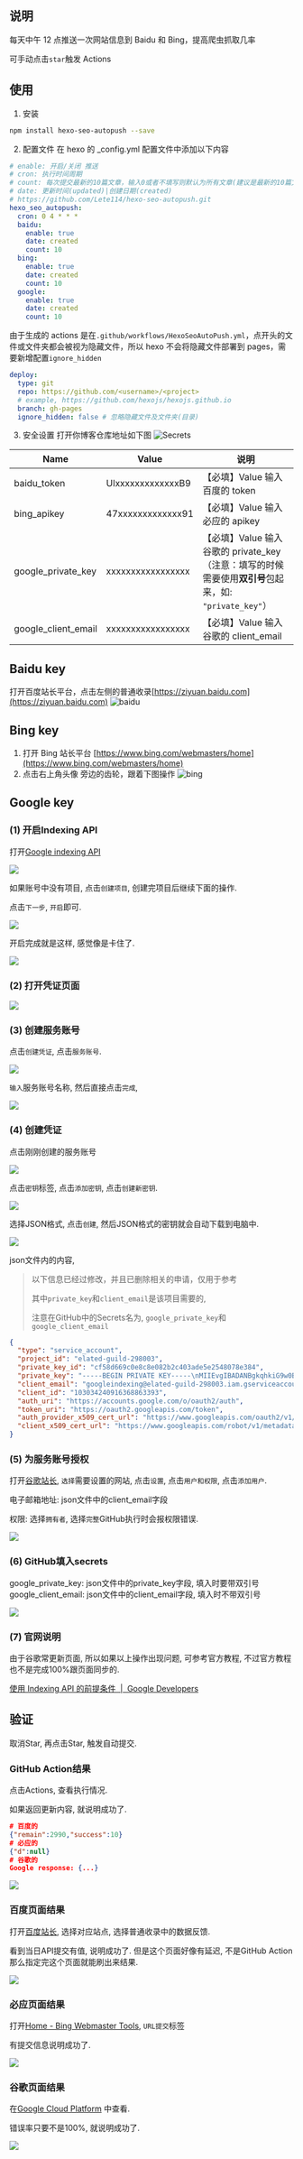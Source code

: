 ## 说明

每天中午 12 点推送一次网站信息到 Baidu 和 Bing，提高爬虫抓取几率

可手动点击`star`触发 Actions

## 使用

1. 安装

```bash
npm install hexo-seo-autopush --save
```

2. 配置文件
   在 hexo 的 \_config.yml 配置文件中添加以下内容

```yml
# enable: 开启/关闭 推送
# cron: 执行时间周期
# count: 每次提交最新的10篇文章，输入0或者不填写则默认为所有文章(建议是最新的10篇文章)
# date: 更新时间(updated)|创建日期(created)
# https://github.com/Lete114/hexo-seo-autopush.git
hexo_seo_autopush:
  cron: 0 4 * * *
  baidu:
    enable: true
    date: created
    count: 10
  bing:
    enable: true
    date: created
    count: 10
  google:
    enable: true
    date: created
    count: 10
```

由于生成的 actions 是在`.github/workflows/HexoSeoAutoPush.yml`，点开头的文件或文件夹都会被视为隐藏文件，所以 hexo 不会将隐藏文件部署到 pages，需要新增配置`ignore_hidden`

```yml
deploy:
  type: git
  repo: https://github.com/<username>/<project>
  # example, https://github.com/hexojs/hexojs.github.io
  branch: gh-pages
  ignore_hidden: false # 忽略隐藏文件及文件夹(目录)
```

3. 安全设置
   打开你博客仓库地址如下图
   ![Secrets](https://user-images.githubusercontent.com/48512251/137736248-80c8ae8d-7f5e-40b1-81f9-4a1bb78fcd8f.png)

| Name                | Value             | 说明                                                                                                   |
| ------------------- | ----------------- | ------------------------------------------------------------------------------------------------------ |
| baidu_token         | UlxxxxxxxxxxxxxB9 | 【必填】Value 输入百度的 token                                                                         |
| bing_apikey         | 47xxxxxxxxxxxxx91 | 【必填】Value 输入必应的 apikey                                                                        |
| google_private_key  | xxxxxxxxxxxxxxxxx | 【必填】Value 输入谷歌的 private_key （注意：填写的时候需要使用**双引号**包起来，如: `"private_key"`） |
| google_client_email | xxxxxxxxxxxxxxxxx | 【必填】Value 输入谷歌的 client_email                                                                  |

## Baidu key

打开百度站长平台，点击左侧的普通收录[https://ziyuan.baidu.com](https://ziyuan.baidu.com)
![baidu](https://user-images.githubusercontent.com/48512251/162598076-98018258-293a-49b8-8b3c-6f985c1df7e5.png)

## Bing key

1. 打开 Bing 站长平台 [https://www.bing.com/webmasters/home](https://www.bing.com/webmasters/home)
2. 点击右上角头像 旁边的齿轮，跟着下图操作
   ![bing](https://user-images.githubusercontent.com/48512251/162598122-120851b9-65c3-42ee-b847-dbc5bc06abcd.png)

## Google key

### (1) 开启Indexing API

打开[Google indexing API](https://console.developers.google.com/flows/enableapi?apiid=indexing.googleapis.com&credential=client_key)

![](https://img-res.oss-cn-beijing.aliyuncs.com/img/谷歌IndexingAPI-开启-创建项目.jpg)

如果账号中没有项目, 点击`创建项目`, 创建完项目后继续下面的操作.

点击`下一步`, `开启`即可.

![](https://img-res.oss-cn-beijing.aliyuncs.com/img/谷歌IndexingAPI-开启-开启API.jpg)

开启完成就是这样, 感觉像是卡住了.

![](https://img-res.oss-cn-beijing.aliyuncs.com/img/谷歌IndexingAPI-开启-开启完成.jpg)
### (2) 打开凭证页面

![](https://img-res.oss-cn-beijing.aliyuncs.com/img/谷歌IndexingAPI-创建凭证-进入创建页面.jpg)

### (3) 创建服务账号

点击`创建凭证`, 点击`服务账号`.

![](https://img-res.oss-cn-beijing.aliyuncs.com/img/谷歌IndexingAPI-创建凭证-创建服务账号.jpg)

`输入`服务账号名称, 然后直接点击`完成`, 

![](https://img-res.oss-cn-beijing.aliyuncs.com/img/谷歌IndexingAPI-创建凭证-服务账号名称.jpg)

### (4) 创建凭证

点击刚刚创建的服务账号

![](https://img-res.oss-cn-beijing.aliyuncs.com/img/谷歌IndexingAPI-创建凭证-服务账号详情.jpg)

点击`密钥`标签, 点击`添加密钥`, 点击`创建新密钥`.

![](https://img-res.oss-cn-beijing.aliyuncs.com/img/谷歌IndexingAPI-创建凭证-创建密钥.jpg)

选择JSON格式, 点击`创建`, 然后JSON格式的密钥就会自动下载到电脑中.

![](https://img-res.oss-cn-beijing.aliyuncs.com/img/谷歌IndexingAPI-创建凭证-json密钥.jpg)

json文件内的内容, 

   > 以下信息已经过修改，并且已删除相关的申请，仅用于参考
   >
   > 其中`private_key`和`client_email`是该项目需要的, 
   > 
   > 注意在GitHub中的Secrets名为, `google_private_key`和`google_client_email`

```json
{
  "type": "service_account",
  "project_id": "elated-guild-298003",
  "private_key_id": "cf58d669c0e8c8e082b2c403ade5e2548078e384",
  "private_key": "-----BEGIN PRIVATE KEY-----\nMIIEvgIBADANBgkqhkiG9w0BAQEFAASCBKgwggSkAgEAAoIBAQDEAJw89yeylRrA\nB+bzOAfQQNgOCABIwEKCy5mMxWSaiXy2RktyCJWjMR2Pgz770NJgClQHPJjsFn0c\nukHufpnuiX3VPlimLANPCRFdU/qp+yiaw4quIhYF1UZJkhmhL30anghUcvi+r9hQ\nw+RwcKrgA4EUzqUJaPdvjtzSoo315PPGfR91ASD5S8gE02yVI8igtYMX7v2x1JYR\n7PwHJwOVemiM9lot8ilvoUbV4BU0vSlwFoxKMJAbEXTmJjEKQi9992rcMW0GzXO8\ncHldUUtURXkt3VFjYTH27KhHiTkTXw+uZRBu1rkubDJkS8lGIWN7Fc/r4HMMCVTu\nXPS6HbJ/AgMBAAECggEANSS7OBaFd3jRL3cVCiZLjA5A5pEJzq/+eKtOn2oYDISx\nwVRO+YTVWdGj47kg1zM4D11NikbGaeDxHFxuKwW9o/04lpyYebneTcw2Hpl6EiOs\nz0WssOlCEmPQ8nrAI0GWiKSHuqoPwtg37TIoGsqZsjKRCby759DDokZYnm3/0sc+\niEllT0ZyBZhGDzyguVLEdCIR2P02q/hQzLyd6ejWGGwZebImbGoILhmuOjVrco0p\nV0JbrrNskjM5Epe7w+CpGftEASJ7Dxa8oj0qIT6cyAipra2AZAGnG9jrLcWpJuhu\nvNeDIFnTfpNEac+khXZZE2++MIQfTX9wGJc8tox2vQKBgQD6yiNvAL7sxExiy6ER\ntLtFQ3bvmMpKRFGvFOyPOtMbmjZ3D1GEtNNKGH4v1TI+tncEy7Q5Dm7nWwpi8yvL\nbh8xKghelAc/CU1nw0xDEDCkMbAwpFg5A5ZDImy3LZsQh0kNXniIMy1vMSt5yLKS\n80gXQKGCxG8t3rP8Qd/2a55g1QKBgQDIExP1nG9sHJaigmitEUwr0Ow6Shqr56Me\nd7995gaV1oLWWCQzrXt/viWkb1W5ZGIxzcWNWz99m4CbvqfewRr598Eenald0csN\nVcIEk+0C+6KqA+jU9Tfs2zow/C7JuKULP2N++o0EoSz/ngokP7f1yLOYbr507v/R\n0cLElQBQAwKBgAbxDWYHKUG4dTzO0hiBXiWepm4fVooTtgcYlyunvywmapeFDwaT\nUr3cS7HbPtbJiiXR1Z02rw8sT+9JN88brzVXKoAjrMer5D6ZA0Vf71i8H1pZUi/R\nz5jwHP48/uvIMtdx4/gxInLPc5qdWYQDw90Q5ueNtF4aqfSzhhV2CR45AoGBAJN9\nPOF6iMjx6jmyWOf8MGK8iOgPaMoA4Ea9j/SHdaNPlvPb1hQid0AcNDObv14Dmj+M\nqW0jLxKxZ4VobufPAsvyz/J51zjKRx11cqldQwNH7QnYB/O1MZzxn1wtC3C5JTG9\ncONSYFJhXoKxRliigEI3ye089jnNVdifAS1ZiflxAoGBANTX1fEMEeNuYU0v3rtd\n5CkPZg4TNZ+y2MGl5xR1LdIgrJ8c9xKoW4rpp7SsOIvHpWX494f90D7o9uFEGSQ4\nyQK53jVzJ0ekGV5BdPF3n3/2j2VEqFLHi7LL4CJSxr6ci7OfBoHOGE8odhevQCCK\njnFzEin0QsBEgIC73fBh6XcH\n-----END PRIVATE KEY-----\n",
  "client_email": "googleindexing@elated-guild-298003.iam.gserviceaccount.com",
  "client_id": "103034240916368863393",
  "auth_uri": "https://accounts.google.com/o/oauth2/auth",
  "token_uri": "https://oauth2.googleapis.com/token",
  "auth_provider_x509_cert_url": "https://www.googleapis.com/oauth2/v1/certs",
  "client_x509_cert_url": "https://www.googleapis.com/robot/v1/metadata/x509/googleindexing%40elated-guild-298003.iam.gserviceaccount.com"
}
```

### (5) 为服务账号授权

打开[谷歌站长](https://search.google.com/search-console), `选择`需要设置的网站, 点击`设置`, 点击`用户和权限`, 点击`添加用户`.

电子邮箱地址: json文件中的client_email字段

权限: 选择`拥有者`, 选择`完整`GitHub执行时会报权限错误.

![](https://img-res.oss-cn-beijing.aliyuncs.com/img/谷歌IndexingAPI-开启-站长授权.jpg)

### (6) GitHub填入secrets

google_private_key: json文件中的private_key字段, 填入时要带双引号
google_client_email: json文件中的client_email字段, 填入时不带双引号

![](https://img-res.oss-cn-beijing.aliyuncs.com/img/谷歌IndexingAPI-GitHub-secrets.jpg)

### (7) 官网说明

由于谷歌常更新页面, 所以如果以上操作出现问题, 可参考官方教程, 不过官方教程也不是完成100%跟页面同步的.

[使用 Indexing API 的前提条件  |  Google Developers](https://developers.google.com/search/apis/indexing-api/v3/prereqs?hl=zh_CN)

## 验证

取消Star, 再点击Star, 触发自动提交.

### GitHub Action结果

点击Actions, 查看执行情况.

如果返回更新内容, 就说明成功了.

```json
# 百度的
{"remain":2990,"success":10}
# 必应的
{"d":null}
# 谷歌的
Google response: {...}
```

![](https://img-res.oss-cn-beijing.aliyuncs.com/img/谷歌IndexingAPI-测试.jpg)

### 百度页面结果

打开[百度站长](https://ziyuan.baidu.com/linksubmit/), 选择对应站点, 选择普通收录中的数据反馈.

看到当日API提交有值, 说明成功了. 但是这个页面好像有延迟, 不是GitHub Action那么指定完这个页面就能刷出来结果.

![](https://img-res.oss-cn-beijing.aliyuncs.com/img/百度站点提交结果.jpg)

### 必应页面结果

打开[Home - Bing Webmaster Tools](https://www.bing.com/webmasters/), `URL提交`标签

有提交信息说明成功了.

![](https://img-res.oss-cn-beijing.aliyuncs.com/img/必应站点提交结果.jpg)

### 谷歌页面结果

在[Google Cloud Platform](https://console.cloud.google.com/apis/dashboard) 中查看. 

错误率只要不是100%, 就说明成功了.

![](https://img-res.oss-cn-beijing.aliyuncs.com/img/谷歌IndexingAPI-测试2.jpg)


